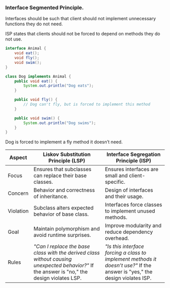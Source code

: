 ### Interface Segmented Principle.

Interfaces should be such that client should not implement unnecessary functions they do not need.

ISP states that clients should not be forced to depend on methods they do not use.

```java
interface Animal {
    void eat();
    void fly();
    void swim();
}

class Dog implements Animal {
    public void eat() {
        System.out.println("Dog eats");
    }

    public void fly() {
        // Dog can't fly, but is forced to implement this method
    }

    public void swim() {
        System.out.println("Dog swims");
    }
}
```

Dog is forced to implement a fly method it doesn’t need.

|Aspect	| Liskov Substitution Principle (LSP)	                                                                                                        | Interface Segregation Principle (ISP)              |
|---|---------------------------------------------------------------------------------------------------------------------------------------------|----------------------------------------------------|
|Focus	| Ensures that subclasses can replace their base classes.                                                                                     | 	Ensures interfaces are small and client-specific. |
Concern	| Behavior and correctness of inheritance.                                                                                                    |	Design of interfaces and their usage.|
Violation	| Subclass alters expected behavior of base class.                                                                                            |	Interfaces force classes to implement unused methods.|
Goal| 	Maintain polymorphism and avoid runtime surprises.                                                                                         |	Improve modularity and reduce dependency overhead.|
Rules| _"Can I replace the base class with the derived class without causing unexpected behavior?"_  If the answer is "no," the design violates LSP. | _"Is this interface forcing a class to implement methods it doesn’t use?"_ If the answer is "yes," the design violates ISP. |
